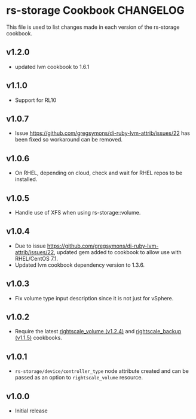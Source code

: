 rs-storage Cookbook CHANGELOG
=============================

This file is used to list changes made in each version of the rs-storage cookbook.

v1.2.0
------

- updated lvm cookbook to 1.6.1

v1.1.0
------

- Support for RL10

v1.0.7
------

- Issue https://github.com/gregsymons/di-ruby-lvm-attrib/issues/22 has been fixed so workaround can be removed.

v1.0.6
------

- On RHEL, depending on cloud, check and wait for RHEL repos to be installed.

v1.0.5
------

- Handle use of XFS when using rs-storage::volume.

v1.0.4
------

- Due to issue https://github.com/gregsymons/di-ruby-lvm-attrib/issues/22, updated gem added to cookbook
  to allow use with RHEL/CentOS 7.1.
- Updated lvm cookbook dependency version to 1.3.6.

v1.0.3
------

- Fix volume type input description since it is not just for vSphere.

v1.0.2
------

- Require the latest [rightscale_volume (v1.2.4)] and [rightscale_backup (v1.1.5)] cookbooks.

[rightscale_volume (v1.2.4)]: https://github.com/rightscale-cookbooks/rightscale_volume/releases/tag/v1.2.4
[rightscale_backup (v1.1.5)]: https://github.com/rightscale-cookbooks/rightscale_backup/releases/tag/v1.1.5

v1.0.1
------

- `rs-storage/device/controller_type` node attribute created and can be passed as an option
  to `rightscale_volume` resource.

v1.0.0
------

- Initial release
